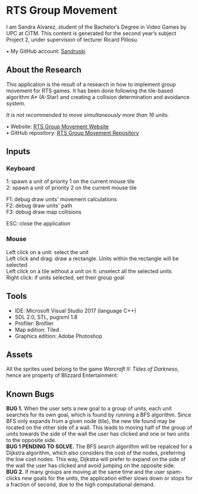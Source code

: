 ﻿# RTS Group Movement

I am Sandra Alvarez, student of the Bachelor’s Degree in Video Games by UPC at CITM. 
This content is generated for the second year’s subject Project 2, under supervision of lecturer Ricard Pillosu.

•	My GitHub account: [Sandruski](https://github.com/Sandruski)

## About the Research

This application is the result of a research in how to implement group movement for RTS games. 
It has been done following the tile-based algorithm A* (A-Star) and creating a collision determination and avoidance
system.

<I>It is not recommended to move simultaneously more than 16 units.</I>

•	Website: [RTS Group Movement Website](https://sandruski.github.io/RTS-Group-Movement/)<br>
•	GitHub repository: [RTS Group Movement Repository](https://github.com/Sandruski/RTS-Group-Movement)

## Inputs

### Keyboard

1: spawn a unit of priority 1 on the current mouse tile<br>
2: spawn a unit of priority 2 on the current mouse tile

F1: debug draw units' movement calculations<br>
F2: debug draw units' path<br>
F3: debug draw map collisions

ESC: close the application

### Mouse

Left click on a unit: select the unit<br>
Left click and drag: draw a rectangle. Units within the rectangle will be selected<br>
Left click on a tile without a unit on it: unselect all the selected units<br>
Right click: if units selected, set their group goal

## Tools

- IDE: Microsoft Visual Studio 2017 (language C++)
- SDL 2.0, STL, pugixml 1.8
- Profiler: Brofiler
- Map edition: Tiled
- Graphics edition: Adobe Photoshop

## Assets

All the sprites used belong to the game <I>Warcraft II: Tides of Darkness</I>, hence are property of Blizzard Entertainment.

## Known Bugs

<b>BUG 1.</b> When the user sets a new goal to a group of units, each unit searches for its own goal, which is found by running
a BFS algorithm. Since BFS only expands from a given node (tile), the new tile found may be located on the other side of a
wall. This leads to moving half of the group of units towards the side of the wall the user has clicked and one or two 
units to the opposite side.<br>
<b>BUG 1 PENDING TO SOLVE.</b> The BFS search algorithm will be repalced for a Dijkstra algorithm, which also considers
the cost of the nodes, preferring the low cost nodes. This way, Dijkstra will prefer to expand on the side of the wall the 
user has clicked and avoid jumping on the opposite side.<br>
<b>BUG 2.</b> If many groups are moving at the same time and the user spam-clicks new goals for the units, the application either
slows down or stops for a fraction of second, due to the high computational demand.

